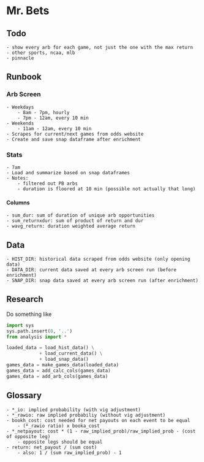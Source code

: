 # Mr. Bets
## Todo
    - show every arb for each game, not just the one with the max return 
    - other sports, ncaa, mlb
    - pinnacle

## Runbook

### Arb Screen
    - Weekdays
        - 8am - 7pm, hourly
        - 7pm - 12am, every 10 min
    - Weekends
        - 11am - 12am, every 10 min  
    - Scrapes for current/next games from odds website
    - Create and save snap dataframe after enrichment
### Stats
    - 7am
    - Load and summarize based on snap dataframes
    - Notes: 
        - filtered out PB arbs
        - duration is floored at 10 min (possible not actually that long)
#### Columns
    - sum_dur: sum of duration of unique arb opportunities
    - sum_returnxdur: sum of product of return and dur
    - wavg_return: duration weighted average return
## Data
    - HIST_DIR: historical data scraped from odds website (only opening data)
    - DATA_DIR: current data saved at every arb screen run (before enrichment)
    - SNAP_DIR: snap data saved at every arb screen run (after enrichment)
## Research 
Do something like 
```python
import sys 
sys.path.insert(0, '..')
from analysis import *

loaded_data = load_hist_data() \
            + load_current_data() \
            + load_snap_data()
games_data = make_games_data(loaded_data)
games_data = add_calc_cols(games_data)
games_data = add_arb_cols(games_data)
```
## Glossary 
    - *_io: implied probability (with vig adjustment)
    - *_rawio: raw implied probabiliy (without vig adjustment)
    - bookh_cost: cost needed for net payouts on each event to be equal 
        - (*_rawio ratio) x booka_cost
    - *_netpayout: cost * (1 - raw_implied_prob)/raw_implied_prob - (cost of opposite leg)
        - opposite legs should be equal
    - return: net_payout / (sum cost)
        - also: 1 / (sum raw_implied_prob) - 1